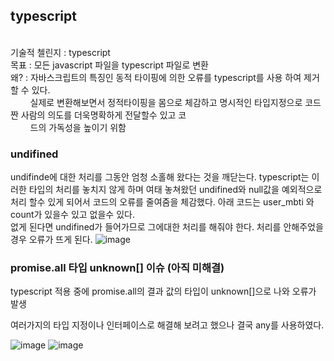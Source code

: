 ## typescript

  <br>
  기술적 첼린지 : typescript <br>
  목표 : 모든 javascript 파일을 typescript 파일로 변환 <br>
  왜? : 자바스크립트의 특징인 동적 타이핑에 의한 오류를 typescript를 사용 하여 제거 할 수 있다. <br>
  &nbsp;&nbsp;&nbsp;&nbsp;&nbsp;&nbsp;&nbsp;&nbsp;실제로 변환해보면서 정적타이핑을 몸으로 체감하고 명시적인 타입지정으로 코드짠 사람의 의도를 더욱명확하게 전달할수 있고 코<br>
  &nbsp;&nbsp;&nbsp;&nbsp;&nbsp;&nbsp;&nbsp;&nbsp;드의 가독성을 높이기 위함<br>
  
  ### undifined <br>
  
  undifinde에 대한 처리를 그동안 엄청 소홀해 왔다는 것을 깨닫는다. typescript는 이러한 타입의 처리를 놓치지 않게 하며 여태 놓쳐왔던 undifined와 null값을 예외적으로 처리 할수 있게 되어서
  코드의 오류를 줄여줌을 체감했다.
  아래 코드는 user_mbti 와 count가 있을수 있고 없을수 있다. <br>
  없게 된다면 undifined가 들어가므로 그에대한 처리를 해줘야 한다. 처리를 안해주었을경우 오류가 뜨게 된다.
  ![image](https://user-images.githubusercontent.com/88120776/144174811-61092e29-5992-4d1b-b87c-df4a0fdd653a.png)

  
  ### promise.all 타입 unknown[] 이슈 (아직 미해결)
  
  typescript 적용 중에 promise.all의 결과 값의 타입이 unknown[]으로 나와 오류가 발생

  여러가지의 타입 지정이나 인터페이스로 해결해 보려고 했으나 결국 any를 사용하였다.

  
![image](https://user-images.githubusercontent.com/46738141/144229360-cd00ac57-0811-4795-8295-9df5f8f1df1a.png)
![image](https://user-images.githubusercontent.com/46738141/144229449-adab5bf9-adb8-4d1d-9c38-08eed7ea9770.png)

